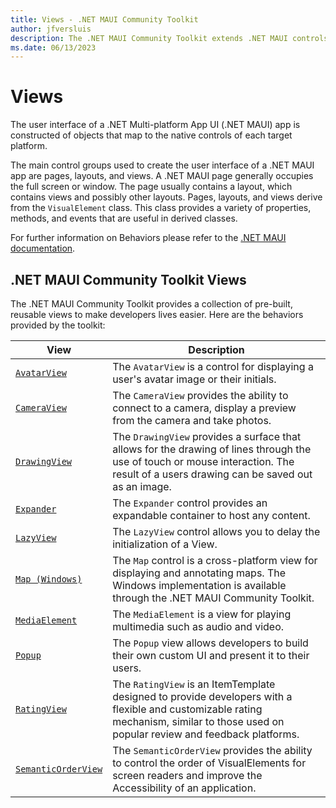 ```yaml
---
title: Views - .NET MAUI Community Toolkit
author: jfversluis
description: The .NET MAUI Community Toolkit extends .NET MAUI controls.
ms.date: 06/13/2023
---
```


# Views

The user interface of a .NET Multi-platform App UI (.NET MAUI) app is constructed of objects that map to the native controls of each target platform.

The main control groups used to create the user interface of a .NET MAUI app are pages, layouts, and views. A .NET MAUI page generally occupies the full screen or window. The page usually contains a layout, which contains views and possibly other layouts. Pages, layouts, and views derive from the `VisualElement` class. This class provides a variety of properties, methods, and events that are useful in derived classes.

For further information on Behaviors please refer to the [.NET MAUI documentation](/dotnet/maui/user-interface/controls/).

## .NET MAUI Community Toolkit Views

The .NET MAUI Community Toolkit provides a collection of pre-built, reusable views to make developers lives easier. Here are the behaviors provided by the toolkit:

| View | Description |
| --------- | ----------- |
| [`AvatarView`](AvatarView.md) | The `AvatarView` is a control for displaying a user's avatar image or their initials. |
| [`CameraView`](camera-view.md) | The `CameraView` provides the ability to connect to a camera, display a preview from the camera and take photos. |
| [`DrawingView`](DrawingView.md) | The `DrawingView` provides a surface that allows for the drawing of lines through the use of touch or mouse interaction. The result of a users drawing can be saved out as an image. |
| [`Expander`](Expander.md) | The `Expander` control provides an expandable container to host any content. |
| [`LazyView`](LazyView.md) | The `LazyView` control allows you to delay the initialization of a View.|
| [`Map (Windows)`](Map.md) | The `Map` control is a cross-platform view for displaying and annotating maps. The Windows implementation is available through the .NET MAUI Community Toolkit. |
| [`MediaElement`](MediaElement.md) | The `MediaElement` is a view for playing multimedia such as audio and video. |
| [`Popup`](Popup.md) | The `Popup` view allows developers to build their own custom UI and present it to their users. |
| [`RatingView`](RatingView.md) | The `RatingView` is an ItemTemplate designed to provide developers with a flexible and customizable rating mechanism, similar to those used on popular review and feedback platforms. |
| [`SemanticOrderView`](semantic-order-view.md) | The `SemanticOrderView` provides the ability to control the order of VisualElements for screen readers and improve the Accessibility of an application. |
